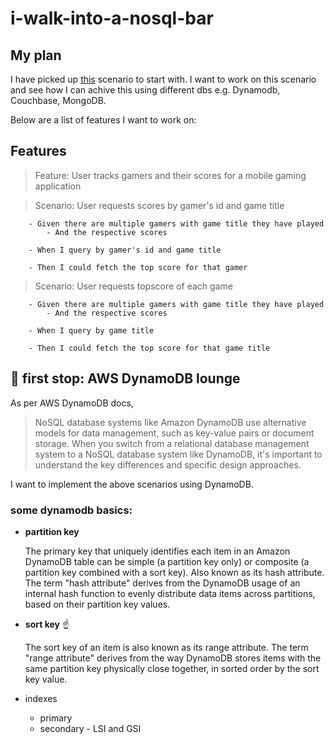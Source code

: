 # i-walk-into-a-nosql-bar

## My plan

I have picked up [this](https://docs.aws.amazon.com/amazondynamodb/latest/developerguide/GSI.html#GSI.scenario) scenario to start with. I want to work on this scenario and see how I can achive this using different dbs e.g. Dynamodb, Couchbase, MongoDB.

Below are a list of features I want to work on:

## Features

> Feature: User tracks gamers and their scores for a mobile gaming application

> Scenario: User requests scores by gamer's id and game title

        - Given there are multiple gamers with game title they have played
            - And the respective scores

        - When I query by gamer's id and game title

        - Then I could fetch the top score for that gamer

> Scenario: User requests topscore of each game

        - Given there are multiple gamers with game title they have played
            - And the respective scores

        - When I query by game title

        - Then I could fetch the top score for that game title

## :beer: first stop: AWS DynamoDB lounge

As per AWS DynamoDB docs,

> NoSQL database systems like Amazon DynamoDB use alternative models for data management, such as key-value pairs or document storage. When you switch from a relational database management system to a NoSQL database system like DynamoDB, it's important to understand the key differences and specific design approaches.

I want to implement the above scenarios using DynamoDB.

### some dynamodb basics:

- **partition key**

  The primary key that uniquely identifies each item in an Amazon DynamoDB table can be simple (a partition key only) or composite (a partition key combined with a sort key).
  Also known as its hash attribute. The term "hash attribute" derives from the DynamoDB usage of an internal hash function to evenly distribute data items across partitions, based on their partition key values.

- **sort key** :point_up:

  The sort key of an item is also known as its range attribute. The term "range attribute" derives from the way DynamoDB stores items with the same partition key physically close together, in sorted order by the sort key value.

- indexes
  - primary
  - secondary - LSI and GSI

